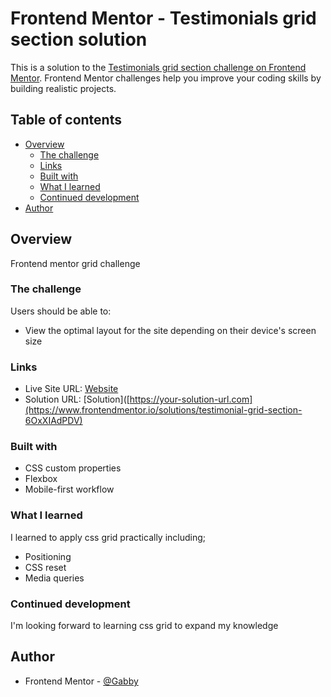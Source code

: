 # Frontend Mentor - Testimonials grid section solution

This is a solution to the [Testimonials grid section challenge on Frontend Mentor](https://www.frontendmentor.io/challenges/testimonials-grid-section-Nnw6J7Un7). Frontend Mentor challenges help you improve your coding skills by building realistic projects. 

## Table of contents

- [Overview](#overview)
  - [The challenge](#the-challenge)
  - [Links](#links)
  - [Built with](#built-with)
  - [What I learned](#what-i-learned)
  - [Continued development](#continued-development)
- [Author](#author)


## Overview
Frontend mentor grid challenge
### The challenge

Users should be able to:

- View the optimal layout for the site depending on their device's screen size

### Links
- Live Site URL: [Website](https://gabrielgyedu.github.io/Testimonial-grid-section/)
- Solution URL: [Solution]([https://your-solution-url.com](https://www.frontendmentor.io/solutions/testimonial-grid-section-6OxXIAdPDV)

### Built with

- CSS custom properties
- Flexbox
- Mobile-first workflow 

### What I learned
I learned to apply css grid practically including;
- Positioning 
- CSS reset
- Media queries 



### Continued development
I'm looking forward to learning css grid to expand my knowledge 


## Author
- Frontend Mentor - [@Gabby](https://www.frontendmentor.io/profile/Gabby-real)

